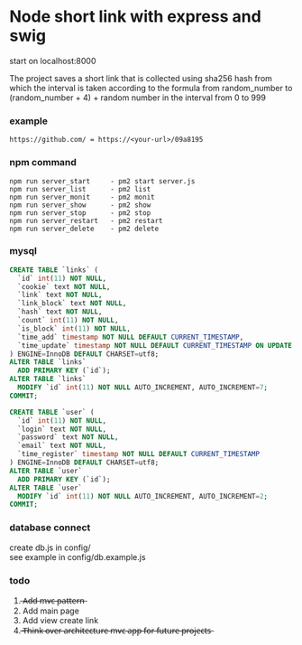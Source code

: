 # Node short link with express and swig

start on localhost:8000

The project saves a short link that is collected using sha256 hash from which the interval is taken according to the formula from random_number to (random_number + 4) + random number in the interval from 0 to 999

### example

```link
https://github.com/ = https://<your-url>/09a8195
```

### npm command

```npm
npm run server_start     - pm2 start server.js
npm run server_list      - pm2 list
npm run server_monit     - pm2 monit
npm run server_show      - pm2 show
npm run server_stop      - pm2 stop
npm run server_restart   - pm2 restart
npm run server_delete    - pm2 delete
```

### mysql

```sql
CREATE TABLE `links` (
  `id` int(11) NOT NULL,
  `cookie` text NOT NULL,
  `link` text NOT NULL,
  `link_block` text NOT NULL,
  `hash` text NOT NULL,
  `count` int(11) NOT NULL,
  `is_block` int(11) NOT NULL,
  `time_add` timestamp NOT NULL DEFAULT CURRENT_TIMESTAMP,
  `time_update` timestamp NOT NULL DEFAULT CURRENT_TIMESTAMP ON UPDATE CURRENT_TIMESTAMP
) ENGINE=InnoDB DEFAULT CHARSET=utf8;
ALTER TABLE `links`
  ADD PRIMARY KEY (`id`);
ALTER TABLE `links`
  MODIFY `id` int(11) NOT NULL AUTO_INCREMENT, AUTO_INCREMENT=7;
COMMIT;

CREATE TABLE `user` (
  `id` int(11) NOT NULL,
  `login` text NOT NULL,
  `password` text NOT NULL,
  `email` text NOT NULL,
  `time_register` timestamp NOT NULL DEFAULT CURRENT_TIMESTAMP
) ENGINE=InnoDB DEFAULT CHARSET=utf8;
ALTER TABLE `user`
  ADD PRIMARY KEY (`id`);
ALTER TABLE `user`
  MODIFY `id` int(11) NOT NULL AUTO_INCREMENT, AUTO_INCREMENT=2;
COMMIT;

```

### database connect

create db.js in config/\
see example in config/db.example.js

### todo 

1.  ̶A̶d̶d̶ ̶m̶v̶c̶ ̶p̶a̶t̶t̶e̶r̶n̶
2. Add main page
3. Add view create link
4.  ̶T̶h̶i̶n̶k̶ ̶o̶v̶e̶r̶ ̶a̶r̶c̶h̶i̶t̶e̶c̶t̶u̶r̶e̶ ̶m̶v̶c̶ ̶a̶p̶p̶ ̶f̶o̶r̶ ̶f̶u̶t̶u̶r̶e̶ ̶p̶r̶o̶j̶e̶c̶t̶s̶
